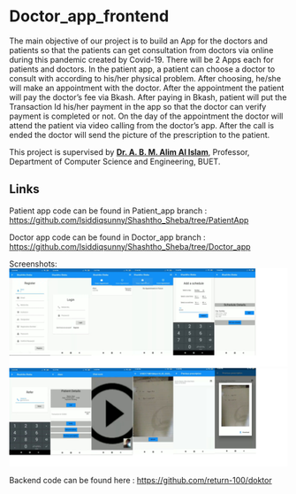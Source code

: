 # Doctor_app_frontend

The main objective of our project is to build an App for the doctors and patients so that the patients can get consultation from doctors via online during this pandemic created by Covid-19. There will be 2 Apps each for patients and doctors. In the patient app, a patient can choose a doctor to consult with according to his/her physical problem. After choosing, he/she will make an appointment with the doctor. After the appointment the patient will pay the doctor’s fee via Bkash. After paying in Bkash, patient will put the Transaction Id his/her payment in the app so that the doctor can verify payment is completed or not. On the day of the appointment the doctor will attend the patient via video calling from the doctor’s app. After the call is ended the doctor will send the picture of the prescription to the patient.

This project is supervised by [**Dr. A. B. M. Alim Al Islam**](https://cse.buet.ac.bd/faculty_list/detail/razi), Professor, Department of Computer Science and Engineering, BUET.



## Links

Patient app code can be found in Patient_app branch : <https://github.com/lsiddiqsunny/Shashtho_Sheba/tree/PatientApp>

Doctor app code can be found in Doctor_app branch : <https://github.com/lsiddiqsunny/Shashtho_Sheba/tree/Doctor_app>

Screenshots:
![doctor1](Screenshots/doctor1.png)
![doctor2](Screenshots/doctor2.png)

Backend code can be found here : <https://github.com/return-100/doktor>


